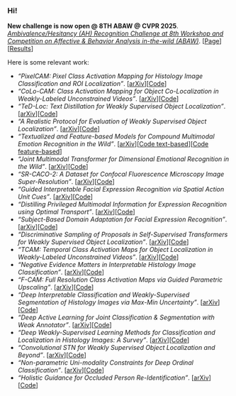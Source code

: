 ### Hi!
**New challenge is now open @ 8TH ABAW @ CVPR 2025**. [*Ambivalence/Hesitancy (AH) Recognition Challenge at 8th Workshop and Competition on Affective & Behavior Analysis in-the-wild (ABAW)*](https://affective-behavior-analysis-in-the-wild.github.io/8th/#counts3). [<a href="https://affective-behavior-analysis-in-the-wild.github.io/8th/#counts3">Page</a>][<a href="https://drive.google.com/file/d/1XpGBVp6TZnV3khbyP48SpIWmGnR8EbYU/view">Results</a>]

Here is some relevant work:
- *“PixelCAM: Pixel Class Activation Mapping for Histology Image Classification and ROI Localization”*. [<a href="https://arxiv.org/pdf/2503.24135">arXiv</a>][<a href="https://github.com/alexisguichemerrecode/pixelcam">Code</a>]
- *“CoLo-CAM: Class Activation Mapping for Object Co-Localization in Weakly-Labeled Unconstrained Videos”*. [<a href="https://arxiv.org/pdf/2303.09044">arXiv</a>][<a href="https://github.com/sbelharbi/colo-cam">Code</a>]
- *“TeD-Loc: Text Distillation for Weakly Supervised Object Localization”*. [<a href="https://arxiv.org/pdf/2501.12632">arXiv</a>][<a href="https://github.com/shakeebmurtaza/TeDLOC">Code</a>]
- *“A Realistic Protocol for Evaluation of Weakly Supervised Object Localization”*. [<a href="https://arxiv.org/pdf/2404.10034">arXiv</a>][<a href="https://github.com/shakeebmurtaza/wsol_model_selection">Code</a>]
- *“Textualized and Feature-based Models for Compound Multimodal Emotion Recognition in the Wild”*. [<a href="https://arxiv.org/pdf/2407.12927">arXiv</a>][<a href="https://github.com/nicolas-richet/feature-vs-text-compound-emotion">Code text-based</a>][<a href="https://github.com/sbelharbi/feature-vs-text-compound-emotion">Code feature-based</a>]
- *“Joint Multimodal Transformer for Dimensional Emotional Recognition in the Wild”*. [<a href="https://arxiv.org/pdf/2403.10488">arXiv</a>][<a href="https://github.com/PoloWlg/Joint-Multimodal-Transformer-6th-ABAW">Code</a>]
- *“SR-CACO-2: A Dataset for Confocal Fluorescence Microscopy Image Super-Resolution”*. [<a href="https://arxiv.org/pdf/2406.09168">arXiv</a>][<a href="https://github.com/sbelharbi/sr-caco-2">Code</a>]
- *“Guided Interpretable Facial Expression Recognition via Spatial Action Unit Cues”*. [<a href="https://arxiv.org/pdf/2402.00281">arXiv</a>][<a href="https://github.com/sbelharbi/interpretable-fer-aus">Code</a>]
- *“Distilling Privileged Multimodal Information for Expression Recognition using Optimal Transport”*. [<a href="https://arxiv.org/pdf/2401.15489">arXiv</a>][<a href="https://github.com/haseebaslam95/PKDOT">Code</a>]
- *“Subject-Based Domain Adaptation for Facial Expression Recognition”*. [<a href="https://arxiv.org/pdf/2312.05632">arXiv</a>][<a href="https://github.com/osamazeeshan/Subject-Based-Domain-Adaptation-for-FER">Code</a>]
- *“Discriminative Sampling of Proposals in Self-Supervised Transformers for Weakly Supervised Object Localization”*. [<a href="https://arxiv.org/pdf/2209.09209">arXiv</a>][<a href="https://github.com/shakeebmurtaza/dips">Code</a>]
- *“TCAM: Temporal Class Activation Maps for Object Localization in Weakly-Labeled Unconstrained Videos”*. [<a href="https://arxiv.org/pdf/2208.14542">arXiv</a>][<a href="https://github.com/sbelharbi/tcam-wsol-video">Code</a>]
- *“Negative Evidence Matters in Interpretable Histology Image Classification”*. [<a href="https://arxiv.org/pdf/2201.02445">arXiv</a>][<a href="https://github.com/sbelharbi/negev">Code</a>]
- *“F-CAM: Full Resolution Class Activation Maps via Guided Parametric Upscaling”*. [<a href="https://arxiv.org/pdf/2109.07069">arXiv</a>][<a href="https://github.com/sbelharbi/fcam-wsol">Code</a>]
- *“Deep Interpretable Classification and Weakly-Supervised Segmentation of Histology Images via Max-Min Uncertainty”*. [<a href="https://arxiv.org/pdf/2011.07221">arXiv</a>][<a href="https://github.com/sbelharbi/deep-wsl-histo-min-max-uncertainty">Code</a>]
- *“Deep Active Learning for Joint Classification & Segmentation with Weak Annotator”*. [<a href="https://arxiv.org/pdf/2010.04889">arXiv</a>][<a href="https://github.com/sbelharbi/deep-active-learning-for-joint-classification-and-segmentation-with-weak-annotator">Code</a>]
- *“Deep Weakly-Supervised Learning Methods for Classification and Localization in Histology Images: A Survey”*. [<a href="https://arxiv.org/pdf/1909.03354">arXiv</a>][<a href="https://github.com/jeromerony/survey_wsl_histology">Code</a>]
- *“Convolutional STN for Weakly Supervised Object Localization and Beyond”*. [<a href="https://arxiv.org/pdf/1912.01522">arXiv</a>][<a href="https://github.com/akhilpm/ConvSTN">Code</a>]
- *“Non-parametric Uni-modality Constraints for Deep Ordinal Classification”*. [<a href="https://arxiv.org/pdf/1911.10720">arXiv</a>][<a href="https://github.com/sbelharbi/Deep-Ordinal-Classification-with-Inequality-Constraints">Code</a>]
- *“Holistic Guidance for Occluded Person Re-Identification”*. [<a href="https://arxiv.org/pdf/2104.06524">arXiv</a>][<a href="https://github.com/madhukiranets/HolisitcGuidanceOccReID2">Code</a>]


<!--
**sbelharbi/sbelharbi** is a ✨ _special_ ✨ repository because its `README.md` (this file) appears on your GitHub profile.

Here are some ideas to get you started:

- 🔭 I’m currently working on ...
- 🌱 I’m currently learning ...
- 👯 I’m looking to collaborate on ...
- 🤔 I’m looking for help with ...
- 💬 Ask me about ...
- 📫 How to reach me: ...
- 😄 Pronouns: ...
- ⚡ Fun fact: ...
-->
